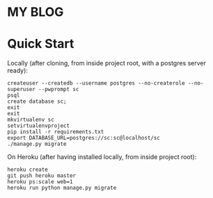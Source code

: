 MY BLOG
=======

Quick Start
===========

Locally (after cloning, from inside project root, with a postgres server ready):

    createuser --createdb --username postgres --no-createrole --no-superuser --pwprompt sc
    psql
    create database sc;
    exit
    exit
    mkvirtualenv sc
    setvirtualenvproject
    pip install -r requirements.txt
    export DATABASE_URL=postgres://sc:sc@localhost/sc
    ./manage.py migrate

On Heroku (after having installed locally, from inside project root):

    heroku create
    git push heroku master
    heroku ps:scale web=1
    heroku run python manage.py migrate